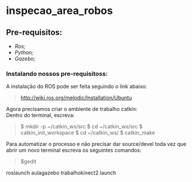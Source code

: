 # inspecao_area_robos

## Pre-requisitos:


- *Ros;*<br />
- *Python;*<br />
- *Gazebo;*<br />

### Instalando nossos pre-requisitoss:

A instalação do ROS pode ser feita seguindo o link abaixo:
>http://wiki.ros.org/melodic/Installation/Ubuntu

Agora precisamos criar o ambiente de trabalho catkin:<br />
Dentro do terminal, escreva:

>$ mkdir -p ~/catkin_ws/src
>$ cd ~/catkin_ws/src
>$ catkin_init_workspace
>$ cd ~/catkin_ws/
>$ catkin_make

Para automatizar o processo e não precisar dar source/devel toda vez que abrir um novo terminal escreva os seguintes comandos:

>$gedit



roslaunch aulagazebo trabalhokinect2.launch

